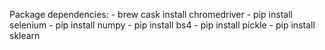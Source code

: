 Package dependencies:
	- brew cask install chromedriver
	- pip install selenium
	- pip install numpy
	- pip install bs4
	- pip install pickle
	- pip install sklearn